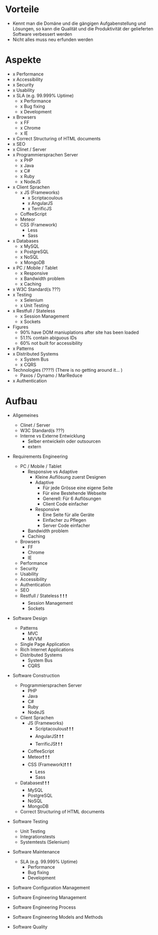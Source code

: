 # Vorteile
- Kennt man die Domäne und die gängigen Aufgabenstellung und Lösungen, so kann die Qualität und die Produktivität der gelieferten Software verbessert werden
- Nicht alles muss neu erfunden werden

# Aspekte
- x Performance
- x Accessibility
- x Security
- x Usability
- x SLA (e.g. 99.999% Uptime)
    - x Performance
    - x Bug fixing
    - x Development
- x Browsers
    - x FF
    - x Chrome
    - x IE
- x Correct Structuring of HTML documents
- x SEO
- x Clinet / Server
- x Programmiersprachen Server
    - x PHP
    - x Java
    - x C#
    - x Ruby
    - x NodeJS
- x Client Sprachen
    - x JS (Frameworks)
        - x Scriptacoulous
        - x AngularJS
        - x TerrificJS
    - CoffeeScript
    - Meteor
    - CSS (Framework)
        - Less
        - Sass
- x Databases
    - x MySQL
    - x PostgreSQL
    - x NoSQL
    - x MongoDB
- x PC / Mobile / Tablet
    - x Responsive
    - x Bandwidth problem
    - x Caching
- x W3C Standard(s ???)
- x Testing
    - x Selenium
    - x Unit Testing
- x Restfull / Stateless
    - x Session Management
    - x Sockets
- Figures
    - 90% have DOM maniuplations after site has been loaded
    - 51.1% contain abiguous IDs
    - 60% not built for accessibility
- x Patterns
- x Distributed Systems
    - x System Bus
    - x CQRS
- Technologies (????) (There is no getting around it... )
    - Paxos / Dynamo / MarReduce
- x Authentication

# Aufbau
- Allgemeines
    - Clinet / Server
    - W3C Standard(s ???)
    - Interne vs Externe Entwicklung
        - Selber entwickeln oder outsourcen
        - extern
- Requirements Engineering
    - PC / Mobile / Tablet
        - Responsive vs Adaptive
            - Kleine Auflösung zuerst Designen
            - Adaptive
                - Für jede Grösse eine eigene Seite
                - Für eine Bestehende Webseite
                - Generell: Für 6 Auflösungen
                - Client Code einfacher
            - Responsive
                - Eine Seite für alle Geräte
                - Einfacher zu Pflegen
                - Server Code einfacher
        - Bandwidth problem
        - Caching
    - Browsers
        - FF
        - Chrome
        - IE
    - Performance
    - Security
    - Usability
    - Accessibility
    - Authentication
    - SEO
    - Restfull / Stateless :exclamation: :exclamation: :exclamation:
        - Session Management
        - Sockets
- Software Design
    - Patterns
        - MVC
        - MVVM
    - Single Page Application
    - Rich Internet Applications
    - Distributed Systems
        - System Bus
        - CQRS
- Software Construction
    - Programmiersprachen Server
        - PHP
        - Java
        - C#
        - Ruby
        - NodeJS
    - Client Sprachen
        - JS (Frameworks)
            - Scriptacoulous:exclamation: :exclamation: :exclamation:
            - AngularJS:exclamation: :exclamation: :exclamation:
            - TerrificJS:exclamation: :exclamation: :exclamation:
        - CoffeeScript
        - Meteor:exclamation: :exclamation: :exclamation:
        - CSS (Framework):exclamation: :exclamation: :exclamation:
            - Less
            - Sass
    - Databases:exclamation: :exclamation: :exclamation:
        - MySQL
        - PostgreSQL
        - NoSQL
        - MongoDB
    - Correct Structuring of HTML documents
- Software Testing
    - Unit Testing
    - Integrationstests
    - Systemtests (Selenium)
- Software Maintenance
    - SLA (e.g. 99.999% Uptime)
        - Performance
        - Bug fixing
        - Development
- Software Configuration Management

- Software Engineering Management
- Software Engineering Process
- Software Engineering Models and Methods
- Software Quality

